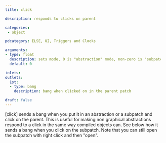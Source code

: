 ```yaml
---
title: click

description: responds to clicks on parent

categories:
 - object

pdcategory: ELSE, UI, Triggers and Clocks

arguments:
- type: float
  description: sets mode, 0 is "abstraction" mode, non-zero is "subpatch" mode
  default: 0

inlets:
outlets:
  1st:
  - type: bang
    description: bang when clicked on in the parent patch

draft: false
---
```


[click] sends a bang when you put it in an abstraction or a subpatch and click on the parent. This is useful for making non graphical abstractions respond to a click in the same way compiled objects can. 
See below how it sends a bang when you click on the subpatch. Note that you can still open the subpatch with right click and then "open".
